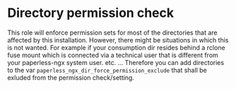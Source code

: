# Directory permission check
This role will enforce permission sets for most of the directories that are affected by this installation. However, there might be situations in which this is not wanted. For example if your consumption dir resides behind a rclone fuse mount which is connected via a technical user that is different from your paperless-ngx system user. etc. ... Therefore you can add directories to the var `paperless_ngx_dir_force_permission_exclude` that shall be exluded from the permission check/setting.